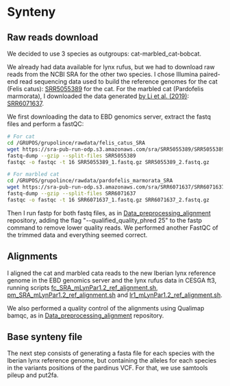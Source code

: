 
# Synteny

## Raw reads download

We decided to use 3 species as outgroups: cat-marbled_cat-bobcat.

We already had data available for lynx rufus, but we had to download raw reads from the NCBI SRA for the other two species. 
I chose Illumina paired-end read sequencing data used to build the reference genomes for the cat (Felis catus): [SRR5055389](https://trace.ncbi.nlm.nih.gov/Traces/?view=run_browser&acc=SRR5055389&display=metadata) for the cat. For the marbled cat (Pardofelis marmorata), I downloaded the data generated [by Li et al. (2019)](https://academic.oup.com/mbe/article/36/10/2111/5518928): [SRR6071637](https://trace.ncbi.nlm.nih.gov/Traces/?view=run_browser&acc=SRR6071637&display=metadata).

We first downloading the data to EBD genomics server, extract the fastq files and perform a fastQC:
```bash
# For cat
cd /GRUPOS/grupolince/rawdata/felis_catus_SRA
wget https://sra-pub-run-odp.s3.amazonaws.com/sra/SRR5055389/SRR5055389
fastq-dump --gzip --split-files SRR5055389
fastqc -o fastqc -t 16 SRR5055389_1.fastq.gz SRR5055389_2.fastq.gz

# For marbled cat
cd /GRUPOS/grupolince/rawdata/pardofelis_marmorata_SRA
wget https://sra-pub-run-odp.s3.amazonaws.com/sra/SRR6071637/SRR6071637
fastq-dump --gzip --split-files SRR6071637
fastqc -o fastqc -t 16 SRR6071637_1.fastq.gz SRR6071637_2.fastq.gz
```

Then I run fastp for both fastq files, as in [Data_preprocessing_alignment](https://github.com/luciamayorf/Data_preprocessing_alignment_v2) repository, adding the flag "--qualified_quality_phred 25" to the fastp command to remove lower quality reads. We performed another FastQC of the trimmed data and everything seemed correct.


## Alignments

I aligned the cat and marbled cata reads to the new Iberian lynx reference genome in the EBD genomics server and the lynx rufus data in CESGA ft3, running scripts [fc_SRA_mLynPar1.2_ref_alignment.sh](https://github.com/luciamayorf/Variant_calling_and_filtering/blob/main/Polarization/scripts/fc_SRA_mLynPar1.2_ref_alignment.sh), [pm_SRA_mLynPar1.2_ref_alignment.sh](https://github.com/luciamayorf/Variant_calling_and_filtering/blob/main/Polarization/scripts/pm_SRA_mLynPar1.2_ref_alignment.sh) and [lr1_mLynPar1.2_ref_alignment.sh](https://github.com/luciamayorf/Variant_calling_and_filtering/blob/main/Polarization/scripts/lr1_mLynPar1.2_ref_alignment.sh).

We also performed a quality control of the alignments using Qualimap bamqc, as in [Data_preprocessing_alignment](https://github.com/luciamayorf/Data_preprocessing_alignment_v2) repository.

## Base synteny file

The next step consists of generating a fasta file for each species with the Iberian lynx reference genome, but containing the alleles for each species in the variants positions of the pardinus VCF. For that, we use samtools pileup and put2fa.







